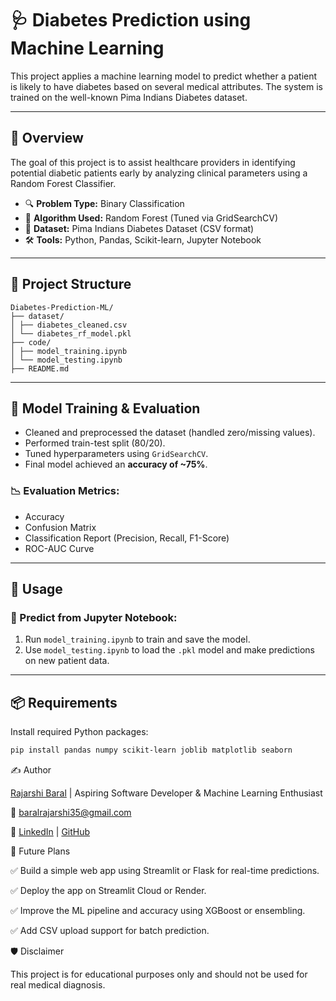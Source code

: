 # 🩺 Diabetes Prediction using Machine Learning

This project applies a machine learning model to predict whether a patient is likely to have diabetes based on several medical attributes. The system is trained on the well-known Pima Indians Diabetes dataset.

---

## 📌 Overview

The goal of this project is to assist healthcare providers in identifying potential diabetic patients early by analyzing clinical parameters using a Random Forest Classifier.

- 🔍 **Problem Type:** Binary Classification  
- 🧠 **Algorithm Used:** Random Forest (Tuned via GridSearchCV)  
- 💾 **Dataset:** Pima Indians Diabetes Dataset (CSV format)  
- 🛠️ **Tools:** Python, Pandas, Scikit-learn, Jupyter Notebook

---

## 📂 Project Structure

    Diabetes-Prediction-ML/
    ├── dataset/
    │ ├── diabetes_cleaned.csv
    │ └── diabetes_rf_model.pkl
    ├── code/
    │ ├── model_training.ipynb
    │ └── model_testing.ipynb
    ├── README.md



---

## 🧪 Model Training & Evaluation

- Cleaned and preprocessed the dataset (handled zero/missing values).
- Performed train-test split (80/20).
- Tuned hyperparameters using `GridSearchCV`.
- Final model achieved an **accuracy of ~75%**.

### 📉 Evaluation Metrics:
- Accuracy
- Confusion Matrix
- Classification Report (Precision, Recall, F1-Score)
- ROC-AUC Curve

---

## 🚀 Usage

### 🔬 Predict from Jupyter Notebook:

1. Run `model_training.ipynb` to train and save the model.
2. Use `model_testing.ipynb` to load the `.pkl` model and make predictions on new patient data.

---

## 📦 Requirements

Install required Python packages:

```bash
pip install pandas numpy scikit-learn joblib matplotlib seaborn

```

✍️ Author

[Rajarshi Baral](https://www.instagram.com/rajarshi__baral/)    |    Aspiring Software Developer & Machine Learning Enthusiast

📧 baralrajarshi35@gmail.com

🔗 [LinkedIn](https://www.linkedin.com/in/rajarshi-baral-r350b01/) | [GitHub](https://github.com/Rajarshi-Baral)


🔮 Future Plans

✅ Build a simple web app using Streamlit or Flask for real-time predictions.

✅ Deploy the app on Streamlit Cloud or Render.

✅ Improve the ML pipeline and accuracy using XGBoost or ensembling.

✅ Add CSV upload support for batch prediction.




🛡️ Disclaimer

This project is for educational purposes only and should not be used for real medical diagnosis.   

